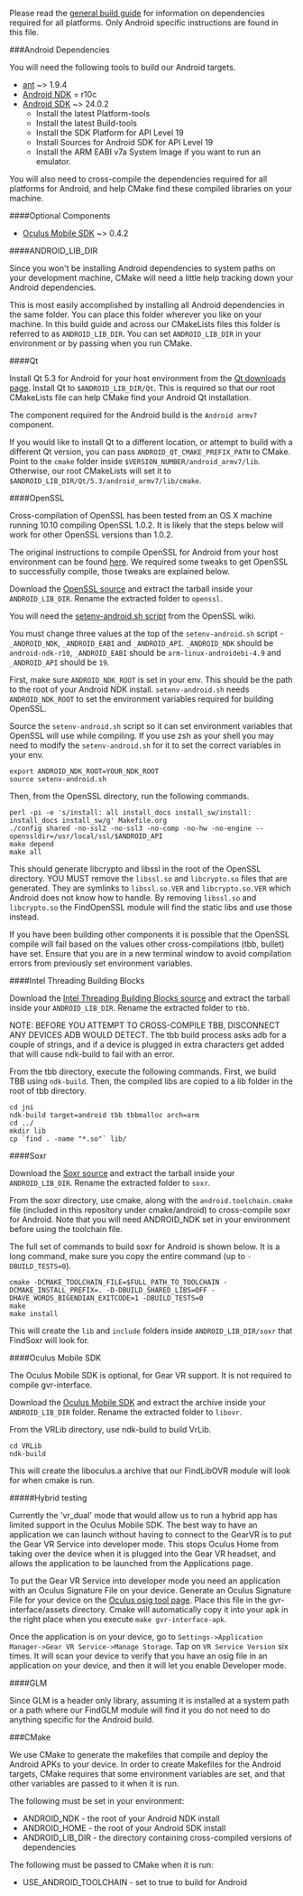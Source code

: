 Please read the [general build guide](BUILD.md) for information on dependencies required for all platforms. Only Android specific instructions are found in this file.

###Android Dependencies

You will need the following tools to build our Android targets.

* [ant](http://ant.apache.org/bindownload.cgi) ~> 1.9.4
* [Android NDK](https://developer.android.com/tools/sdk/ndk/index.html) = r10c
* [Android SDK](http://developer.android.com/sdk/installing/index.html) ~> 24.0.2
  * Install the latest Platform-tools
  * Install the latest Build-tools
  * Install the SDK Platform for API Level 19
  * Install Sources for Android SDK for API Level 19 
  * Install the ARM EABI v7a System Image if you want to run an emulator.

You will also need to cross-compile the dependencies required for all platforms for Android, and help CMake find these compiled libraries on your machine.

####Optional Components

* [Oculus Mobile SDK](https://developer.oculus.com/downloads/#sdk=mobile) ~> 0.4.2

####ANDROID_LIB_DIR

Since you won't be installing Android dependencies to system paths on your development machine, CMake will need a little help tracking down your Android dependencies. 

This is most easily accomplished by installing all Android dependencies in the same folder. You can place this folder wherever you like on your machine. In this build guide and across our CMakeLists files this folder is referred to as `ANDROID_LIB_DIR`. You can set `ANDROID_LIB_DIR` in your environment or by passing when you run CMake.

####Qt

Install Qt 5.3 for Android for your host environment from the [Qt downloads page](http://www.qt.io/download/). Install Qt to ``$ANDROID_LIB_DIR/Qt``. This is required so that our root CMakeLists file can help CMake find your Android Qt installation. 

The component required for the Android build is the `Android armv7` component.

If you would like to install Qt to a different location, or attempt to build with a different Qt version, you can pass `ANDROID_QT_CMAKE_PREFIX_PATH` to CMake. Point to the `cmake` folder inside `$VERSION_NUMBER/android_armv7/lib`. Otherwise, our root CMakeLists will set it to `$ANDROID_LIB_DIR/Qt/5.3/android_armv7/lib/cmake`.

####OpenSSL

Cross-compilation of OpenSSL has been tested from an OS X machine running 10.10 compiling OpenSSL 1.0.2. It is likely that the steps below will work for other OpenSSL versions than 1.0.2.

The original instructions to compile OpenSSL for Android from your host environment can be found [here](http://wiki.openssl.org/index.php/Android). We required some tweaks to get OpenSSL to successfully compile, those tweaks are explained below.

Download the [OpenSSL source](https://www.openssl.org/source/) and extract the tarball inside your `ANDROID_LIB_DIR`. Rename the extracted folder to `openssl`.

You will need the [setenv-android.sh script](http://wiki.openssl.org/index.php/File:Setenv-android.sh) from the OpenSSL wiki. 

You must change three values at the top of the `setenv-android.sh` script - `_ANDROID_NDK`, `_ANDROID_EABI` and `_ANDROID_API`.
`_ANDROID_NDK` should be `android-ndk-r10`, `_ANDROID_EABI` should be `arm-linux-androidebi-4.9` and `_ANDROID_API` should be `19`.

First, make sure `ANDROID_NDK_ROOT` is set in your env. This should be the path to the root of your Android NDK install. `setenv-android.sh` needs `ANDROID_NDK_ROOT` to set the environment variables required for building OpenSSL.

Source the `setenv-android.sh` script so it can set environment variables that OpenSSL will use while compiling. If you use zsh as your shell you may need to modify the `setenv-android.sh` for it to set the correct variables in your env.

```
export ANDROID_NDK_ROOT=YOUR_NDK_ROOT
source setenv-android.sh
```

Then, from the OpenSSL directory, run the following commands.

```
perl -pi -e 's/install: all install_docs install_sw/install: install_docs install_sw/g' Makefile.org 
./config shared -no-ssl2 -no-ssl3 -no-comp -no-hw -no-engine --openssldir=/usr/local/ssl/$ANDROID_API 
make depend
make all
```

This should generate libcrypto and libssl in the root of the OpenSSL directory. YOU MUST remove the `libssl.so` and `libcrypto.so` files that are generated. They are symlinks to `libssl.so.VER` and `libcrypto.so.VER` which Android does not know how to handle. By removing `libssl.so` and `libcrypto.so` the FindOpenSSL module will find the static libs and use those instead.

If you have been building other components it is possible that the OpenSSL compile will fail based on the values other cross-compilations (tbb, bullet) have set. Ensure that you are in a new terminal window to avoid compilation errors from previously set environment variables.

####Intel Threading Building Blocks

Download the [Intel Threading Building Blocks source](https://www.threadingbuildingblocks.org/download) and extract the tarball inside your `ANDROID_LIB_DIR`. Rename the extracted folder to `tbb`.

NOTE: BEFORE YOU ATTEMPT TO CROSS-COMPILE TBB, DISCONNECT ANY DEVICES ADB WOULD DETECT. The tbb build process asks adb for a couple of strings, and if a device is plugged in extra characters get added that will cause ndk-build to fail with an error.

From the tbb directory, execute the following commands. First, we build TBB using `ndk-build`. Then, the compiled libs are copied to a lib folder in the root of tbb directory.

```
cd jni
ndk-build target=android tbb tbbmalloc arch=arm
cd ../
mkdir lib
cp `find . -name "*.so"` lib/
```

####Soxr

Download the [Soxr source](http://sourceforge.net/projects/soxr/) and extract the tarball inside your `ANDROID_LIB_DIR`. Rename the extracted folder to `soxr`.

From the soxr directory, use cmake, along with the `android.toolchain.cmake` file (included in this repository under cmake/android) to cross-compile soxr for Android. Note that you will need ANDROID_NDK set in your environment before using the toolchain file.

The full set of commands to build soxr for Android is shown below. It is a long command, make sure you copy the entire command (up to `-DBUILD_TESTS=0`).

```
cmake -DCMAKE_TOOLCHAIN_FILE=$FULL_PATH_TO_TOOLCHAIN -DCMAKE_INSTALL_PREFIX=. -D-DBUILD_SHARED_LIBS=OFF -DHAVE_WORDS_BIGENDIAN_EXITCODE=1 -DBUILD_TESTS=0
make
make install
```

This will create the `lib` and `include` folders inside `ANDROID_LIB_DIR/soxr` that FindSoxr will look for.

####Oculus Mobile SDK

The Oculus Mobile SDK is optional, for Gear VR support. It is not required to compile gvr-interface.

Download the [Oculus Mobile SDK](https://developer.oculus.com/downloads/#sdk=mobile) and extract the archive inside your `ANDROID_LIB_DIR` folder. Rename the extracted folder to `libovr`.

From the VRLib directory, use ndk-build to build VrLib. 

```
cd VRLib
ndk-build
```

This will create the liboculus.a archive that our FindLibOVR module will look for when cmake is run.

#####Hybrid testing

Currently the 'vr_dual' mode that would allow us to run a hybrid app has limited support in the Oculus Mobile SDK. The best way to have an application we can launch without having to connect to the GearVR is to put the Gear VR Service into developer mode. This stops Oculus Home from taking over the device when it is plugged into the Gear VR headset, and allows the application to be launched from the Applications page.

To put the Gear VR Service into developer mode you need an application with an Oculus Signature File on your device. Generate an Oculus Signature File for your device on the [Oculus osig tool page](https://developer.oculus.com/tools/osig/). Place this file in the gvr-interface/assets directory. Cmake will automatically copy it into your apk in the right place when you execute `make gvr-interface-apk`.

Once the application is on your device, go to `Settings->Application Manager->Gear VR Service->Manage Storage`. Tap on `VR Service Version` six times. It will scan your device to verify that you have an osig file in an application on your device, and then it will let you enable Developer mode.

####GLM

Since GLM is a header only library, assuming it is installed at a system path or a path where our FindGLM module will find it you do not need to do anything specific for the Android build.

###CMake

We use CMake to generate the makefiles that compile and deploy the Android APKs to your device. In order to create Makefiles for the Android targets, CMake requires that some environment variables are set, and that other variables are passed to it when it is run.

The following must be set in your environment:

* ANDROID_NDK - the root of your Android NDK install
* ANDROID_HOME - the root of your Android SDK install
* ANDROID_LIB_DIR - the directory containing cross-compiled versions of dependencies

The following must be passed to CMake when it is run:

* USE_ANDROID_TOOLCHAIN - set to true to build for Android